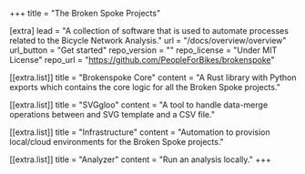 +++
title = "The Broken Spoke Projects"

[extra]
lead = "A collection of software that is used to automate processes related to the Bicycle Network Analysis."
url = "/docs/overview/overview"
url_button = "Get started"
repo_version = ""
repo_license = "Under MIT License"
repo_url = "https://github.com/PeopleForBikes/brokenspoke"

[[extra.list]]
title = "Brokenspoke Core"
content = "A Rust library with Python exports which contains the core logic for all the Broken Spoke projects."

[[extra.list]]
title = "SVGgloo"
content = "A tool to handle data-merge operations between and SVG template and a CSV file."

[[extra.list]]
title = "Infrastructure"
content = "Automation to provision local/cloud environments for the Broken Spoke projects."

[[extra.list]]
title = "Analyzer"
content = "Run an analysis locally."
+++
